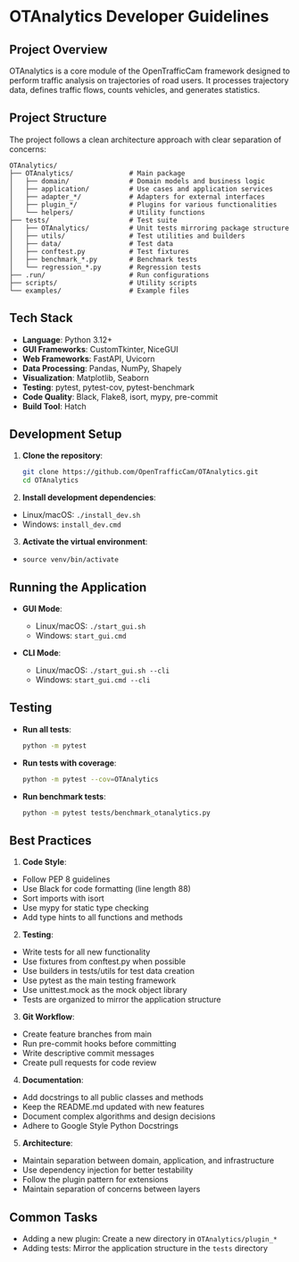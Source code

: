 # OTAnalytics Developer Guidelines

## Project Overview

OTAnalytics is a core module of the OpenTrafficCam framework designed to perform traffic analysis on trajectories of
road users. It processes trajectory data, defines traffic flows, counts vehicles, and generates statistics.

## Project Structure

The project follows a clean architecture approach with clear separation of concerns:

```structure
OTAnalytics/
├── OTAnalytics/              # Main package
│   ├── domain/               # Domain models and business logic
│   ├── application/          # Use cases and application services
│   ├── adapter_*/            # Adapters for external interfaces
│   ├── plugin_*/             # Plugins for various functionalities
│   └── helpers/              # Utility functions
├── tests/                    # Test suite
│   ├── OTAnalytics/          # Unit tests mirroring package structure
│   ├── utils/                # Test utilities and builders
│   ├── data/                 # Test data
│   ├── conftest.py           # Test fixtures
│   ├── benchmark_*.py        # Benchmark tests
│   └── regression_*.py       # Regression tests
├── .run/                     # Run configurations
├── scripts/                  # Utility scripts
└── examples/                 # Example files
```

## Tech Stack

- **Language**: Python 3.12+
- **GUI Frameworks**: CustomTkinter, NiceGUI
- **Web Frameworks**: FastAPI, Uvicorn
- **Data Processing**: Pandas, NumPy, Shapely
- **Visualization**: Matplotlib, Seaborn
- **Testing**: pytest, pytest-cov, pytest-benchmark
- **Code Quality**: Black, Flake8, isort, mypy, pre-commit
- **Build Tool**: Hatch

## Development Setup

1. **Clone the repository**:
   ```bash
   git clone https://github.com/OpenTrafficCam/OTAnalytics.git
   cd OTAnalytics
   ```

2. **Install development dependencies**:

- Linux/macOS: `./install_dev.sh`
- Windows: `install_dev.cmd`


3. **Activate the virtual environment**:

- `source venv/bin/activate`

## Running the Application

- **GUI Mode**:
  - Linux/macOS: `./start_gui.sh`
  - Windows: `start_gui.cmd`

- **CLI Mode**:
  - Linux/macOS: `./start_gui.sh --cli`
  - Windows: `start_gui.cmd --cli`

## Testing

- **Run all tests**:
  ```bash
  python -m pytest
  ```

- **Run tests with coverage**:
  ```bash
  python -m pytest --cov=OTAnalytics
  ```

- **Run benchmark tests**:
  ```bash
  python -m pytest tests/benchmark_otanalytics.py
  ```

## Best Practices

1. **Code Style**:

- Follow PEP 8 guidelines
- Use Black for code formatting (line length 88)
- Sort imports with isort
- Use mypy for static type checking
- Add type hints to all functions and methods

2. **Testing**:

- Write tests for all new functionality
- Use fixtures from conftest.py when possible
- Use builders in tests/utils for test data creation
- Use pytest as the main testing framework
- Use unittest.mock as the mock object library
- Tests are organized to mirror the application structure

3. **Git Workflow**:

- Create feature branches from main
- Run pre-commit hooks before committing
- Write descriptive commit messages
- Create pull requests for code review

4. **Documentation**:

- Add docstrings to all public classes and methods
- Keep the README.md updated with new features
- Document complex algorithms and design decisions
- Adhere to Google Style Python Docstrings

5. **Architecture**:

- Maintain separation between domain, application, and infrastructure
- Use dependency injection for better testability
- Follow the plugin pattern for extensions
- Maintain separation of concerns between layers

## Common Tasks

- Adding a new plugin: Create a new directory in `OTAnalytics/plugin_*`
- Adding tests: Mirror the application structure in the `tests` directory
